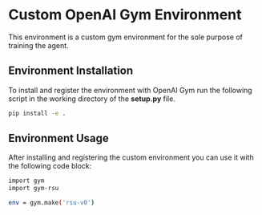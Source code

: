 # Custom OpenAI Gym Environment

This environment is a custom gym environment for the sole purpose of training the agent.

## Environment Installation

To install and register the environment with OpenAI Gym run the following script in the working directory of the **setup.py** file.

```bash 
pip install -e .
```

## Environment Usage

After installing and registering the custom environment you can use it with the following code block:

```bash 
import gym
import gym-rsu

env = gym.make('rsu-v0')
```

